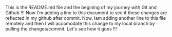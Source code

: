 This is the README.md file and the begining of my journey with Git and Github !!! Now I'm adding a line to this document to see if these changes are reflected in my github after commit. Now, Iam adding another line to this file remotely and then I will accomodate this change to my local branch by pulling the changes/commit. Let's see how it goes !!!
